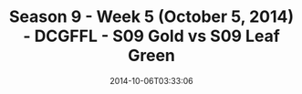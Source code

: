 ---
title: Season 9 - Week 5 (October 5, 2014) - DCGFFL - S09 Gold vs S09 Leaf Green
teams-score:
- team: _teams/s09-gold.md
  score:
- team: _teams/s09-leaf-green.md
  score: 25
mvp: Tim Smith (Gold); Scott Steinhardt (Leaf)
game-ball: N/A
season: 9
week: 5
date: '2014-10-06T03:33:06'
pageid: season-9-week-5-4457-vs-4459
---